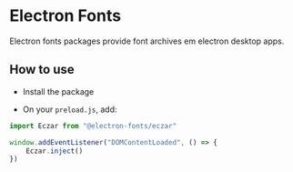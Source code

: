 # Electron Fonts

Electron fonts packages provide font archives em electron desktop apps.

## How to use

* Install the package

* On your `preload.js`, add:

```ts
import Eczar from "@electron-fonts/eczar"

window.addEventListener("DOMContentLoaded", () => {
    Eczar.inject()
})
```